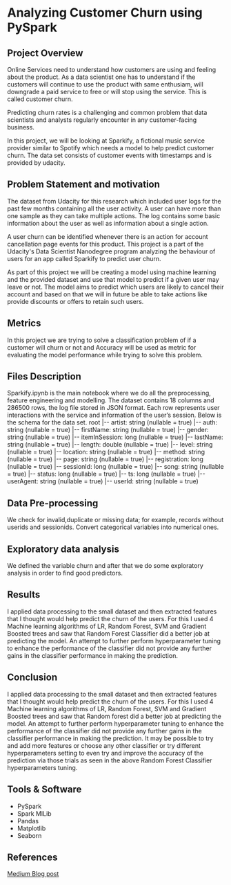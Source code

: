 # Analyzing Customer Churn using PySpark

## Project Overview

Online Services need to understand how customers are using and feeling about the product. As a data scientist one has to understand if the customers will continue to use the product with same enthusiam, will downgrade a paid service to free or will stop using the service. This is called customer churn.

Predicting churn rates is a challenging and common problem that data scientists and analysts regularly encounter in any customer-facing business.

In this project, we will be looking at Sparkify, a fictional music service provider similar to Spotify which needs a model to help predict customer churn. The data set consists of customer events with timestamps and is provided by udacity.

## Problem Statement and motivation

The dataset from Udacity for this research which included user logs for the past few months containing all the user activity. A user can have more than one sample as they can take multiple actions. The log contains some basic information about the user as well as information about a single action.

A user churn can be identified whenever there is an action for account cancellation page events for this product. This project is a part of the Udacity's Data Scientist Nanodegree program analyzing the behaviour of users for an app called Sparkify to predict user churn. 

As part of this project we will be creating a model using machine learning and the provided dataset and use that model to predict if a given user may leave or not. The model aims to predict which users are likely to cancel their account and based on that we will in future be able to take actions like provide discounts or offers to retain such users.

## Metrics

In this project we are trying to solve a classification problem of if a customer will churn or not and Accuracy will be used as metric for evaluating the model performance while trying to solve this problem.


## Files Description
Sparkify.ipynb is the main notebook where we do all the preprocessing, feature engineering and modelling. 
The dataset contains 18 columns and 286500 rows, the log file stored in JSON format. Each row represents user interactions with the service and information of the user’s session. Below is the schema for the data set.
root
 |-- artist: string (nullable = true)
 |-- auth: string (nullable = true)
 |-- firstName: string (nullable = true)
 |-- gender: string (nullable = true)
 |-- itemInSession: long (nullable = true)
 |-- lastName: string (nullable = true)
 |-- length: double (nullable = true)
 |-- level: string (nullable = true)
 |-- location: string (nullable = true)
 |-- method: string (nullable = true)
 |-- page: string (nullable = true)
 |-- registration: long (nullable = true)
 |-- sessionId: long (nullable = true)
 |-- song: string (nullable = true)
 |-- status: long (nullable = true)
 |-- ts: long (nullable = true)
 |-- userAgent: string (nullable = true)
 |-- userId: string (nullable = true)
 
## Data Pre-processing

We check for invalid,duplicate or missing data; for example, records without userids and sessionids. Convert categorical variables into numerical ones.

## Exploratory data analysis
We defined the variable churn and after that we do some exploratory analysis in order to find good predictors.

##

## Results 
I applied data processing to the small dataset and then extracted features that I thought would help predict the churn of the users. For this I used 4 Machine learning algorithms of LR, Random Forest, SVM and Gradient Boosted trees and saw that Random Forest Classifier did a better job at predicting the model. An attempt to further perform hyperparameter tuning to enhance the performance of the classifier did not provide any further gains in the classifier performance in making the prediction.

## Conclusion
I applied data processing to the small dataset and then extracted features that I thought would help predict the churn of the users. For this I used 4 Machine learning algorithms of LR, Random Forest, SVM and Gradient Boosted trees and saw that Random forest did a better job at predicting the model. An attempt to further perform hyperparameter tuning to enhance the performance of the classifier did not provide any further gains in the classifier performance in making the prediction.
It may be possible to try and add more features or choose any other classifier or try different hyperparameters setting to even try and improve the accuracy of the prediction via those trials as seen in the above Random Forest Classifier hyperparameters tuning.



## Tools & Software
* PySpark
* Spark MlLib
* Pandas
* Matplotlib
* Seaborn

## References
[Medium Blog post](https://capricioussunny.medium.com/analyzing-customer-churn-using-pyspark-abd6a558780f)

